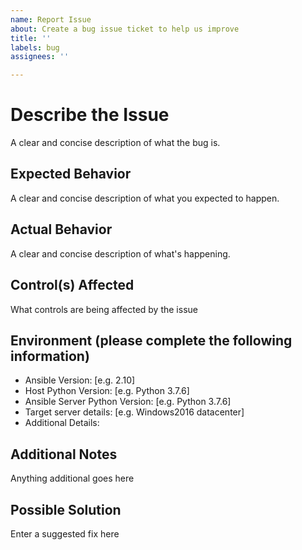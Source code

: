 ```yaml
---
name: Report Issue
about: Create a bug issue ticket to help us improve
title: ''
labels: bug
assignees: ''

---
```


# Describe the Issue

A clear and concise description of what the bug is.

## Expected Behavior

A clear and concise description of what you expected to happen.

## Actual Behavior

A clear and concise description of what's happening.

## Control(s) Affected

What controls are being affected by the issue

## Environment (please complete the following information)

- Ansible Version: [e.g. 2.10]
- Host Python Version: [e.g. Python 3.7.6]
- Ansible Server Python Version: [e.g. Python 3.7.6]
- Target server details: [e.g. Windows2016 datacenter]
- Additional Details:

## Additional Notes

Anything additional goes here

## Possible Solution

Enter a suggested fix here
